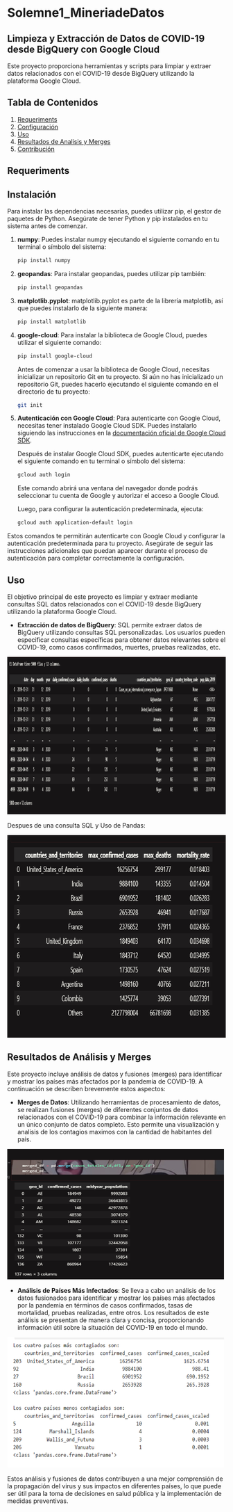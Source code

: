 # Solemne1_MineriadeDatos
## Limpieza y Extracción de Datos de COVID-19 desde BigQuery con Google Cloud

Este proyecto proporciona herramientas y scripts para limpiar y extraer datos relacionados con el COVID-19 desde BigQuery utilizando la plataforma Google Cloud.

## Tabla de Contenidos
1. [Requeriments](#Requeriments)
2. [Configuración](#configuración)
3. [Uso](#uso)
4. [Resultados de Analisis y Merges](#ResultadodeAnalisisyMerges)
5. [Contribución](#contribución)

## Requeriments

## Instalación

Para instalar las dependencias necesarias, puedes utilizar pip, el gestor de paquetes de Python. Asegúrate de tener Python y pip instalados en tu sistema antes de comenzar.

1. **numpy**: Puedes instalar numpy ejecutando el siguiente comando en tu terminal o símbolo del sistema:

    ```bash
    pip install numpy
    ```

2. **geopandas**: Para instalar geopandas, puedes utilizar pip también:

    ```bash
    pip install geopandas
    ```

3. **matplotlib.pyplot**: matplotlib.pyplot es parte de la librería matplotlib, así que puedes instalarlo de la siguiente manera:

    ```bash
    pip install matplotlib
    ```

4. **google-cloud**: Para instalar la biblioteca de Google Cloud, puedes utilizar el siguiente comando:

    ```bash
    pip install google-cloud
    ```

    Antes de comenzar a usar la biblioteca de Google Cloud, necesitas inicializar un repositorio Git en tu proyecto. Si aún no has inicializado un repositorio Git, puedes hacerlo ejecutando el siguiente comando en el directorio de tu proyecto:

    ```bash
    git init
    ```

5. **Autenticación con Google Cloud**: Para autenticarte con Google Cloud, necesitas tener instalado Google Cloud SDK. Puedes instalarlo siguiendo las instrucciones en la [documentación oficial de Google Cloud SDK](https://cloud.google.com/sdk/docs/install).

    Después de instalar Google Cloud SDK, puedes autenticarte ejecutando el siguiente comando en tu terminal o símbolo del sistema:

    ```bash
    gcloud auth login
    ```

    Este comando abrirá una ventana del navegador donde podrás seleccionar tu cuenta de Google y autorizar el acceso a Google Cloud.

    Luego, para configurar la autenticación predeterminada, ejecuta:

    ```bash
    gcloud auth application-default login
    ```

Estos comandos te permitirán autenticarte con Google Cloud y configurar la autenticación predeterminada para tu proyecto. Asegúrate de seguir las instrucciones adicionales que puedan aparecer durante el proceso de autenticación para completar correctamente la configuración.

## Uso

El objetivo principal de este proyecto es limpiar y extraer mediante consultas SQL datos relacionados con el COVID-19 desde BigQuery utilizando la plataforma Google Cloud. 


- **Extracción de datos de BigQuery**:  SQL permite extraer datos de BigQuery utilizando consultas SQL personalizadas. Los usuarios pueden especificar consultas específicas para obtener datos relevantes sobre el COVID-19, como casos confirmados, muertes, pruebas realizadas, etc.

<img src="Solemne1_images\DataframeA.png" width="961" height="362">


Despues de una consulta SQL y Uso de Pandas: 

<img src="Solemne1_images/Tasamortalidad2.png" width="775" height="466">


## Resultados de Análisis y Merges

Este proyecto incluye análisis de datos y fusiones (merges) para identificar y mostrar los países más afectados por la pandemia de COVID-19. A continuación se describen brevemente estos aspectos:

- **Merges de Datos**: Utilizando herramientas de procesamiento de datos, se realizan fusiones (merges) de diferentes conjuntos de datos relacionados con el COVID-19 para combinar la información relevante en un único conjunto de datos completo. Esto permite una visualización y analisis de los contagios maximos con la cantidad de habitantes del pais.

 <img src="Solemne1_images\Merge.png" width="500" height="300">

- **Análisis de Países Más Infectados**: Se lleva a cabo un análisis de los datos fusionados para identificar y mostrar los países más afectados por la pandemia en términos de casos confirmados, tasas de mortalidad, pruebas realizadas, entre otros. Los resultados de este análisis se presentan de manera clara y concisa, proporcionando información útil sobre la situación del COVID-19 en todo el mundo.

 <img src="Solemne1_images\Paisesmascontagiados.png" width="500" height="300">



Estos análisis y fusiones de datos contribuyen a una mejor comprensión de la propagación del virus y sus impactos en diferentes países, lo que puede ser útil para la toma de decisiones en salud pública y la implementación de medidas preventivas.











